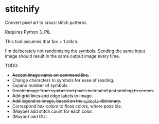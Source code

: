 # stitchify
Convert pixel art to cross-stitch patterns

Requires Python 3, PIL

This tool assumes that 1px = 1 stitch.

I'm deliberately not randomizing the symbols. Sending the same input image should result in the same output image every time.

TODO:
* ~~Accept image name on command line.~~
* Change characters to symbols for ease of reading.
* Expand number of symbols.
* ~~Create image from symbolized pixels instead of just printing to screen.~~
* ~~Add grid lines and edge labels to image.~~
* ~~Add legend to image, based on the `symbols` dictionary.~~
* Correspond hex colors to floss colors, where possible.
* (Maybe) add stitch count for each color.
* (Maybe) add GUI.
